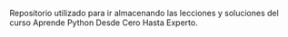Repositorio utilizado para ir almacenando las lecciones y soluciones del curso Aprende Python Desde Cero Hasta Experto.